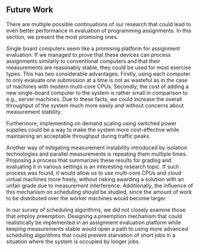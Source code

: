 ## Future Work

There are multiple possible continuations of our research that could lead to 
even better performance in evaluation of programming assignments. In this 
section, we present the most promising ones.

Single board computers seem like a promising platform for assignment evaluation. 
If we managed to prove that these devices can process assignments similarly to 
conventional computers and that their measurements are reasonably stable, they 
could be used for most exercise types. This has two considerable advantages. 
Firstly, using each computer to only evaluate one submission at a time is not as 
wasteful as in the case of machines with modern multi-core CPUs. Secondly, the 
cost of adding a new single-board computer to the system is rather small in 
comparison to e.g., server machines. Due to these facts, we could increase the 
overall throughput of the system much more easily and without concerns about 
measurement stability.

Furthermore, implementing on demand scaling using switched power supplies could 
be a way to make the system more cost-effective while maintaining an acceptable 
throughput during traffic peaks.

Another way of mitigating measurement instability introduced by isolation 
technologies and parallel measurements is repeating them multiple times. 
Proposing a process that summarizes these results for grading and evaluating it 
in various settings is an interesting research topic. If such process was found, 
it would allow us to use multi-core CPUs and cloud virtual machines more freely, 
without risking awarding a solution with an unfair grade due to measurement 
interference. Additionally, the influence of this mechanism on scheduling should 
be studied, since the amount of work to be distributed over the worker machines 
would become larger.

In our survey of scheduling algorithms, we did not closely examine those that 
employ preemption. Designing a preemption mechanism that could realistically be 
implemented in an assignment evaluation platform while keeping measurements 
stable would open a path to using more advanced scheduling algorithms that could 
prevent starvation of short jobs in a situation where the system is occupied by 
longer jobs.
